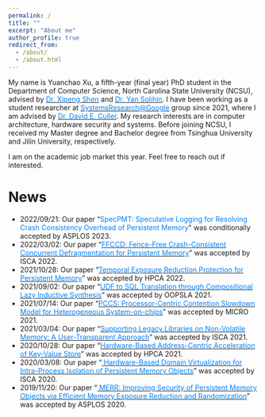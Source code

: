 ```yaml
---
permalink: /
title: ""
excerpt: "About me"
author_profile: true
redirect_from:
  - /about/
  - /about.html
---
```


My name is Yuanchao Xu, a fifth-year (final year) PhD student in the Department of Computer Science, North Carolina State University (NCSU), advised by [<font color="#0081ff">Dr. Xipeng Shen</font>](https://people.engr.ncsu.edu/xshen5/) and [<font color="#0081ff">Dr. Yan Solihin</font>](https://sites.google.com/view/arpers). I have been working as a student researcher at [<font color="#0081ff">SystemsResearch@Google</font>](https://techsysinfra.google/research/) group since 2021, where I am advised by [<font color="#0081ff">Dr. David E. Culler</font>](http://people.eecs.berkeley.edu/~culler/). My research interests are in computer architecture, hardware security and systems. Before joining NCSU, I received my Master degree and Bachelor degree from Tsinghua University and Jilin University, respectively.

I am on the academic job market this year. Feel free to reach out if interested.

News
======
* 2022/09/21: Our paper “<font color="#0081ff">SpecPMT: Speculative Logging for Resolving Crash Consistency Overhead of Persistent Memory</font>" was conditionally accepted by ASPLOS 2023.
* 2022/03/02: Our paper “[<font color="#0081ff">FFCCD: Fence-Free Crash-Consistent Concurrent Defragmentation for Persistent Memory</font>](http://yuanchaoxu6.github.io/files/ISCA22.pdf)" was accepted by ISCA 2022.
* 2021/10/28: Our paper “[<font color="#0081ff">Temporal Exposure Reduction Protection for Persistent Memory</font>](http://yuanchaoxu6.github.io/files/HPCA22.pdf)” was accepted by HPCA 2022.
* 2021/09/02: Our paper “[<font color="#0081ff">UDF to SQL Translation through Compositional Lazy Inductive Synthesis</font>](http://yuanchaoxu6.github.io/files/OOPSLA2021.pdf)” was accepted by OOPSLA 2021.
* 2021/07/14: Our paper “[<font color="#0081ff">PCCS: Processor-Centric Contention Slowdown Model for Heterogeneous System-on-chips</font>](http://yuanchaoxu6.github.io/files/MICRO2021.pdf)” was accepted by MICRO 2021.
* 2021/03/04: Our paper “[<font color="#0081ff">Supporting Legacy Libraries on Non-Volatile Memory: A User-Transparent Approach</font>](http://yuanchaoxu6.github.io/files/ISCA21.pdf)” was accepted by ISCA 2021.
* 2020/10/28: Our paper “[<font color="#0081ff">Hardware-Based Address-Centric Acceleration of Key-Value Store</font>](http://yuanchaoxu6.github.io/files/HPCA21.pdf)” was accepted by HPCA 2021.
* 2020/03/08: Our paper “[<font color="#0081ff"> Hardware-Based Domain Virtualization for Intra-Process Isolation of Persistent Memory Objects</font>](http://yuanchaoxu6.github.io/files/isca20.pdf)” was accepted by ISCA 2020.
* 2019/11/20: Our paper “[<font color="#0081ff"> MERR: Improving Security of Persistent Memory Objects via Efficient Memory Exposure Reduction and Randomization</font>](http://yuanchaoxu6.github.io/files/asplos20.pdf)” was accepted by ASPLOS 2020.
